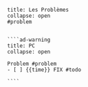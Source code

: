 
`````ad-danger
title: Les Problèmes
collapse: open
#problem


````ad-warning
title: PC
collapse: open

Problem #problem
- [ ] {{time}} FIX #todo 

````


`````
